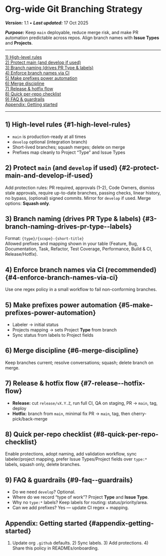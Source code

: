 # **Org-wide Git Branching Strategy**

***Version:*** 1.1 • ***Last updated:*** 17 Oct 2025

***Purpose:*** Keep `main` deployable, reduce merge risk, and make PR automation predictable across repos. Align branch names with **Issue Types** and **Projects**.

---

[1) High-level rules](#1-high-level-rules)  
[2) Protect main (and develop if used)](#2-protect-main-and-develop-if-used)  
[3) Branch naming (drives PR Type & labels)](#3-branch-naming-drives-pr-type--labels)  
[4) Enforce branch names via CI](#4-enforce-branch-names-via-ci)  
[5) Make prefixes power automation](#5-make-prefixes-power-automation)  
[6) Merge discipline](#6-merge-discipline)  
[7) Release & hotfix flow](#7-release--hotfix-flow)  
[8) Quick per-repo checklist](#8-quick-per-repo-checklist)  
[9) FAQ & guardrails](#9-faq--guardrails)  
[Appendix: Getting started](#appendix-getting-started)

---

## **1) High-level rules** {#1-high-level-rules}
- `main` is production-ready at all times  
- `develop` optional (integration branch)  
- Short-lived branches; squash merges; delete on merge  
- Prefixes map cleanly to Project “Type” and Issue Types

## **2) Protect `main` (and `develop` if used)** {#2-protect-main-and-develop-if-used}
Add protection rules: PR required, approvals (1–2), Code Owners, dismiss stale approvals, require up-to-date branches, passing checks, linear history, no bypass, (optional) signed commits. Mirror for `develop` if used. Merge options: **Squash only**.

## **3) Branch naming (drives PR Type & labels)** {#3-branch-naming-drives-pr-type--labels}
Format: `{type}/{scope}-{short-title}`  
Allowed prefixes and mapping shown in your table (Feature, Bug, Documentation, Task, Refactor, Test Coverage, Performance, Build & CI, Release/Hotfix).

## **4) Enforce branch names via CI (recommended)** {#4-enforce-branch-names-via-ci}
Use one regex policy in a small workflow to fail non-conforming branches.

## **5) Make prefixes power automation** {#5-make-prefixes-power-automation}
- Labeler → initial status  
- Projects mapping → sets Project **Type** from branch  
- Sync status from labels to Project fields

## **6) Merge discipline** {#6-merge-discipline}
Keep branches current; resolve conversations; squash; delete branch on merge.

## **7) Release & hotfix flow** {#7-release--hotfix-flow}
- **Release:** cut `release/vX.Y.Z`, run full CI, QA on staging, PR → `main`, tag, deploy  
- **Hotfix:** branch from `main`, minimal fix PR → `main`, tag, then cherry-pick/back-merge

## **8) Quick per-repo checklist** {#8-quick-per-repo-checklist}
Enable protections, adopt naming, add validation workflow, sync labeler/project mapping, prefer Issue Types/Project fields over `type:*` labels, squash only, delete branches.

## **9) FAQ & guardrails** {#9-faq--guardrails}
- Do we need `develop`? Optional.  
- Where do we record “type of work”? Project **Type** and **Issue Type**.  
- Why no `type:*` labels? Keep labels for routing: status/priority/area.  
- Can we add prefixes? Yes — update CI regex + mapping.

## **Appendix: Getting started** {#appendix-getting-started}
1) Update org `.github` defaults. 2) Sync labels. 3) Add protections. 4) Share this policy in READMEs/onboarding.
